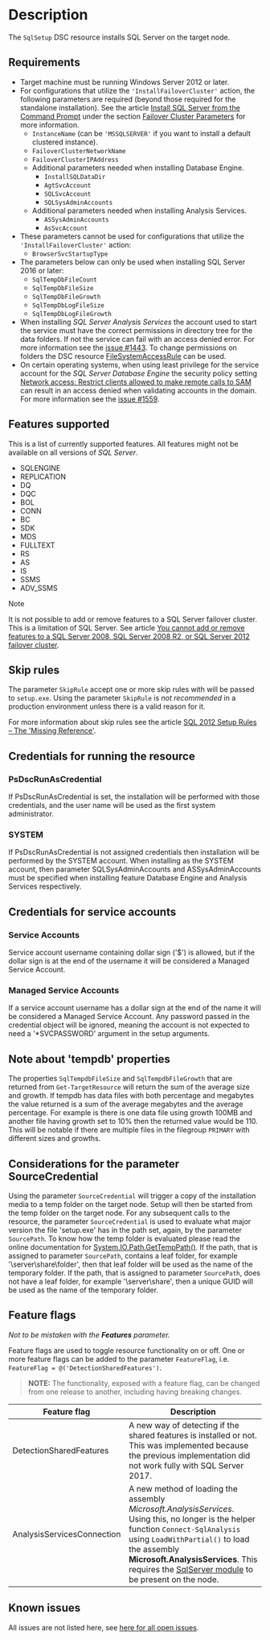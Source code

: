 # Description

The `SqlSetup` DSC resource installs SQL Server on the target node.

## Requirements

- Target machine must be running Windows Server 2012 or later.
- For configurations that utilize the `'InstallFailoverCluster'` action, the following
  parameters are required (beyond those required for the standalone installation).
  See the article [Install SQL Server from the Command Prompt](https://docs.microsoft.com/en-us/sql/database-engine/install-windows/install-sql-server-from-the-command-prompt)
  under the section [Failover Cluster Parameters](https://docs.microsoft.com/en-us/sql/database-engine/install-windows/install-sql-server-from-the-command-prompt#ClusterInstall)
  for more information.
  - `InstanceName` (can be `'MSSQLSERVER'` if you want to install a default
    clustered instance).
  - `FailoverClusterNetworkName`
  - `FailoverClusterIPAddress`
  - Additional parameters needed when installing Database Engine.
    - `InstallSQLDataDir`
    - `AgtSvcAccount`
    - `SQLSvcAccount`
    - `SQLSysAdminAccounts`
  - Additional parameters needed when installing Analysis Services.
    - `ASSysAdminAccounts`
    - `AsSvcAccount`
- These parameters cannot be used for configurations that utilize the
  `'InstallFailoverCluster'` action:
  - `BrowserSvcStartupType`
- The parameters below can only be used when installing SQL Server 2016 or
  later:
  - `SqlTempDbFileCount`
  - `SqlTempDbFileSize`
  - `SqlTempDbFileGrowth`
  - `SqlTempDbLogFileSize`
  - `SqlTempDbLogFileGrowth`
- When installing _SQL Server Analysis Services_ the account used to start
  the service must have the correct permissions in directory tree for the
  data folders. If not the service can fail with an access denied error.
  For more information see the [issue #1443](https://github.com/dsccommunity/SqlServerDsc/issues/1443).
  To change permissions on folders the DSC resource [FileSystemAccessRule](https://github.com/dsccommunity/FileSystemDsc)
  can be used.
- On certain operating systems, when using least privilege for the service
  account for the _SQL Server Database Engine_ the security policy setting
  [Network access: Restrict clients allowed to make remote calls to SAM](https://docs.microsoft.com/en-us/windows/security/threat-protection/security-policy-settings/network-access-restrict-clients-allowed-to-make-remote-sam-calls)
  can result in an access denied when validating accounts in the domain.
  For more information see the [issue #1559](https://github.com/dsccommunity/SqlServerDsc/issues/1559).

## Features supported

This is a list of currently supported features. All features might not be
available on all versions of _SQL Server_.

- SQLENGINE
- REPLICATION
- DQ
- DQC
- BOL
- CONN
- BC
- SDK
- MDS
- FULLTEXT
- RS
- AS
- IS
- SSMS
- ADV_SSMS

> [!NOTE]
> It is not possible to add or remove features to a SQL Server failover
> cluster. This is a limitation of SQL Server. See article
> [You cannot add or remove features to a SQL Server 2008, SQL Server 2008 R2, or
> SQL Server 2012 failover cluster](https://support.microsoft.com/en-us/help/2547273/you-cannot-add-or-remove-features-to-a-sql-server-2008,-sql-server-2008-r2,-or-sql-server-2012-failover-cluster).

## Skip rules

The parameter `SkipRule` accept one or more skip rules with will be passed
to `setup.exe`. Using the parameter `SkipRule` is _not recommended_ in a
production environment unless there is a valid reason for it.

For more information about skip rules see the article [SQL 2012 Setup Rules – The 'Missing Reference'](https://deep.data.blog/2014/04/02/sql-2012-setup-rules-the-missing-reference/).

## Credentials for running the resource

### PsDscRunAsCredential

If PsDscRunAsCredential is set, the installation will be performed with those
credentials, and the user name will be used as the first system administrator.

### SYSTEM

If PsDscRunAsCredential is not assigned credentials then installation will be
performed by the SYSTEM account. When installing as the SYSTEM account, then
parameter SQLSysAdminAccounts and ASSysAdminAccounts must be specified when
installing feature Database Engine and Analysis Services respectively.

## Credentials for service accounts

### Service Accounts

Service account username containing dollar sign ('$') is allowed, but if the
dollar sign is at the end of the username it will be considered a Managed Service
Account.

### Managed Service Accounts

If a service account username has a dollar sign at the end of the name it will
be considered a Managed Service Account. Any password passed in
the credential object will be ignored, meaning the account is not expected to
need a '*SVCPASSWORD' argument in the setup arguments.

## Note about 'tempdb' properties

The properties `SqlTempdbFileSize` and `SqlTempdbFileGrowth` that are
returned from `Get-TargetResource` will return the sum of the average size
and growth. If tempdb has data files with both percentage and megabytes the
value returned is a sum of the average megabytes and the average percentage.
For example is there is one data file using growth 100MB and another file
having growth set to 10% then the returned value would be 110.
This will be notable if there are multiple files in the filegroup `PRIMARY`
with different sizes and growths.

## Considerations for the parameter SourceCredential

Using the parameter `SourceCredential` will trigger a copy of the installation
media to a temp folder on the target node. Setup will then be started from
the temp folder on the target node. For any subsequent calls to the resource,
the parameter `SourceCredential` is used to evaluate what major version the
file 'setup.exe' has in the path set, again, by the parameter `SourcePath`.
To know how the temp folder is evaluated please read the online documentation
for [System.IO.Path.GetTempPath()](https://msdn.microsoft.com/en-us/library/system.io.path.gettemppath(v=vs.110).aspx).
If the path, that is assigned to parameter `SourcePath`, contains a leaf folder,
for example '\\server\share\folder', then that leaf folder will be used as the
name of the temporary folder. If the path, that is assigned to parameter
`SourcePath`, does not have a leaf folder, for example '\\server\share', then
a unique GUID will be used as the name of the temporary folder.

## Feature flags

_Not to be mistaken with the **Features** parameter._

Feature flags are used to toggle resource functionality on or off. One or
more feature flags can be added to the parameter `FeatureFlag`, i.e.
`FeatureFlag = @('DetectionSharedFeatures')`.

>**NOTE:** The functionality, exposed with a feature flag, can be changed
>from one release to another, including having breaking changes.

<!-- markdownlint-disable MD013 -->
Feature flag | Description
--- | ---
DetectionSharedFeatures | A new way of detecting if the shared features is installed or not. This was implemented because the previous implementation did not work fully with SQL Server 2017.
AnalysisServicesConnection | A new method of loading the assembly *Microsoft.AnalysisServices*. Using this, no longer is the helper function `Connect-SqlAnalysis` using `LoadWithPartial()` to load the assembly **Microsoft.AnalysisServices**. This requires the [SqlServer module](https://www.powershellgallery.com/packages/SqlServer) to be present on the node.
<!-- markdownlint-enable MD013 -->

## Known issues

All issues are not listed here, see [here for all open issues](https://github.com/dsccommunity/SqlServerDsc/issues?q=is%3Aissue+is%3Aopen+in%3Atitle+SqlSetup).
